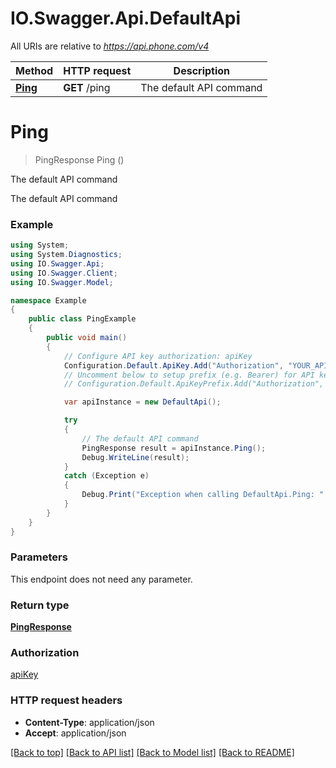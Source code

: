 # IO.Swagger.Api.DefaultApi

All URIs are relative to *https://api.phone.com/v4*

Method | HTTP request | Description
------------- | ------------- | -------------
[**Ping**](DefaultApi.md#ping) | **GET** /ping | The default API command


<a name="ping"></a>
# **Ping**
> PingResponse Ping ()

The default API command

The default API command

### Example
```csharp
using System;
using System.Diagnostics;
using IO.Swagger.Api;
using IO.Swagger.Client;
using IO.Swagger.Model;

namespace Example
{
    public class PingExample
    {
        public void main()
        {
            // Configure API key authorization: apiKey
            Configuration.Default.ApiKey.Add("Authorization", "YOUR_API_KEY");
            // Uncomment below to setup prefix (e.g. Bearer) for API key, if needed
            // Configuration.Default.ApiKeyPrefix.Add("Authorization", "Bearer");

            var apiInstance = new DefaultApi();

            try
            {
                // The default API command
                PingResponse result = apiInstance.Ping();
                Debug.WriteLine(result);
            }
            catch (Exception e)
            {
                Debug.Print("Exception when calling DefaultApi.Ping: " + e.Message );
            }
        }
    }
}
```

### Parameters
This endpoint does not need any parameter.

### Return type

[**PingResponse**](PingResponse.md)

### Authorization

[apiKey](../README.md#apiKey)

### HTTP request headers

 - **Content-Type**: application/json
 - **Accept**: application/json

[[Back to top]](#) [[Back to API list]](../README.md#documentation-for-api-endpoints) [[Back to Model list]](../README.md#documentation-for-models) [[Back to README]](../README.md)

